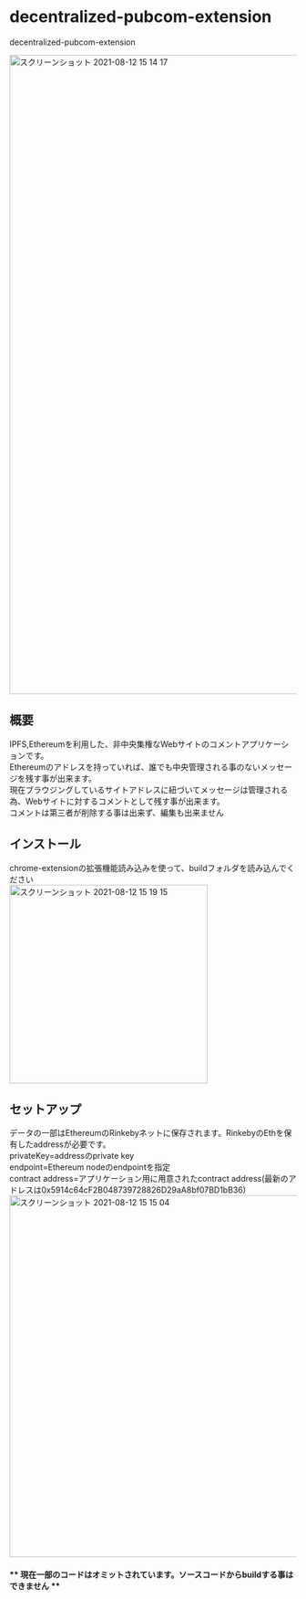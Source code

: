 # decentralized-pubcom-extension
decentralized-pubcom-extension

<img width="1120" alt="スクリーンショット 2021-08-12 15 14 17" src="https://user-images.githubusercontent.com/18362018/129147578-10982384-b93e-4637-ae8e-6c9671ff4282.png">

## 概要
IPFS,Ethereumを利用した、非中央集権なWebサイトのコメントアプリケーションです。  
Ethereumのアドレスを持っていれば、誰でも中央管理される事のないメッセージを残す事が出来ます。  
現在ブラウジングしているサイトアドレスに紐づいてメッセージは管理される為、Webサイトに対するコメントとして残す事が出来ます。  
コメントは第三者が削除する事は出来ず、編集も出来ません

## インストール
chrome-extensionの拡張機能読み込みを使って、buildフォルダを読み込んでください  
<img width="348" alt="スクリーンショット 2021-08-12 15 19 15" src="https://user-images.githubusercontent.com/18362018/129147533-3e041a42-a414-4981-ab98-ef8d5e2f8952.png">

## セットアップ
データの一部はEthereumのRinkebyネットに保存されます。RinkebyのEthを保有したaddressが必要です。  
privateKey=addressのprivate key  
endpoint=Ethereum nodeのendpointを指定  
contract address=アプリケーション用に用意されたcontract address(最新のアドレスは0x5914c64cF2B048739728826D29aA8bf07BD1bB36)
<img width="634" alt="スクリーンショット 2021-08-12 15 15 04" src="https://user-images.githubusercontent.com/18362018/129147882-fabe56a7-020d-4aba-9c9c-a150c2b02f1d.png">


#### ** 現在一部のコードはオミットされています。ソースコードからbuildする事はできません **
